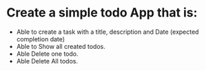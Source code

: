 # Create a simple todo App that is:
- Able to create a task with a title, description and Date (expected completion date) 
- Able to Show all created todos.
- Able Delete one todo. 
- Able Delete All todos. 